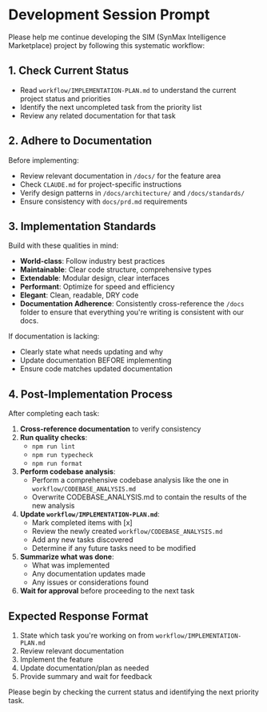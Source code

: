 # Development Session Prompt

Please help me continue developing the SIM (SynMax Intelligence Marketplace) project by following this systematic workflow:

## 1. Check Current Status
- Read `workflow/IMPLEMENTATION-PLAN.md` to understand the current project status and priorities
- Identify the next uncompleted task from the priority list
- Review any related documentation for that task

## 2. Adhere to Documentation
Before implementing:
- Review relevant documentation in `/docs/` for the feature area
- Check `CLAUDE.md` for project-specific instructions
- Verify design patterns in `/docs/architecture/` and `/docs/standards/`
- Ensure consistency with `docs/prd.md` requirements

## 3. Implementation Standards
Build with these qualities in mind:
- **World-class**: Follow industry best practices
- **Maintainable**: Clear code structure, comprehensive types
- **Extendable**: Modular design, clear interfaces
- **Performant**: Optimize for speed and efficiency
- **Elegant**: Clean, readable, DRY code
- **Documentation Adherence**: Consistently cross-reference the `/docs` folder to ensure that everything you're writing is consistent with our docs.

If documentation is lacking:
- Clearly state what needs updating and why
- Update documentation BEFORE implementing
- Ensure code matches updated documentation

## 4. Post-Implementation Process
After completing each task:
1. **Cross-reference documentation** to verify consistency
2. **Run quality checks**:
   - `npm run lint`
   - `npm run typecheck`
   - `npm run format`
3. **Perform codebase analysis**:
   - Perform a comprehensive codebase analysis like the one in `workflow/CODEBASE_ANALYSIS.md`
   - Overwrite CODEBASE_ANALYSIS.md to contain the results of the new analysis
3. **Update `workflow/IMPLEMENTATION-PLAN.md`**:
   - Mark completed items with [x]
   - Review the newly created `workflow/CODEBASE_ANALYSIS.md`
   - Add any new tasks discovered
   - Determine if any future tasks need to be modified
4. **Summarize what was done**:
   - What was implemented
   - Any documentation updates made
   - Any issues or considerations found
5. **Wait for approval** before proceeding to the next task

## Expected Response Format
1. State which task you're working on from `workflow/IMPLEMENTATION-PLAN.md`
2. Review relevant documentation
3. Implement the feature
4. Update documentation/plan as needed
5. Provide summary and wait for feedback

Please begin by checking the current status and identifying the next priority task.